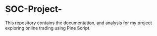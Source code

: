 # SOC-Project-
This repository contains the documentation, and analysis for my project exploring online trading using Pine Script.

